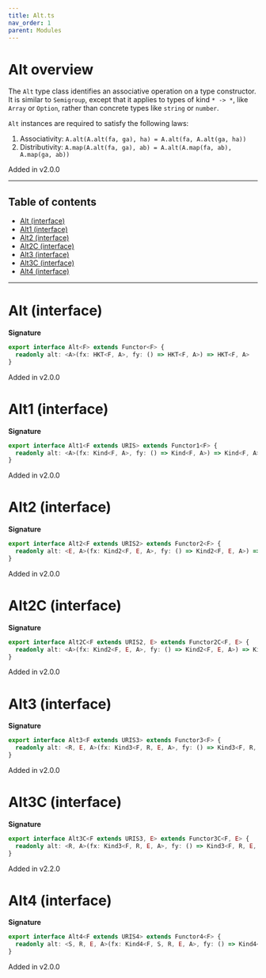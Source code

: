 ```yaml
---
title: Alt.ts
nav_order: 1
parent: Modules
---
```


# Alt overview

The `Alt` type class identifies an associative operation on a type constructor. It is similar to `Semigroup`, except
that it applies to types of kind `* -> *`, like `Array` or `Option`, rather than concrete types like `string` or
`number`.

`Alt` instances are required to satisfy the following laws:

1. Associativity: `A.alt(A.alt(fa, ga), ha) = A.alt(fa, A.alt(ga, ha))`
2. Distributivity: `A.map(A.alt(fa, ga), ab) = A.alt(A.map(fa, ab), A.map(ga, ab))`

Added in v2.0.0

---

<h2 class="text-delta">Table of contents</h2>

- [Alt (interface)](#alt-interface)
- [Alt1 (interface)](#alt1-interface)
- [Alt2 (interface)](#alt2-interface)
- [Alt2C (interface)](#alt2c-interface)
- [Alt3 (interface)](#alt3-interface)
- [Alt3C (interface)](#alt3c-interface)
- [Alt4 (interface)](#alt4-interface)

---

# Alt (interface)

**Signature**

```ts
export interface Alt<F> extends Functor<F> {
  readonly alt: <A>(fx: HKT<F, A>, fy: () => HKT<F, A>) => HKT<F, A>
}
```

Added in v2.0.0

# Alt1 (interface)

**Signature**

```ts
export interface Alt1<F extends URIS> extends Functor1<F> {
  readonly alt: <A>(fx: Kind<F, A>, fy: () => Kind<F, A>) => Kind<F, A>
}
```

Added in v2.0.0

# Alt2 (interface)

**Signature**

```ts
export interface Alt2<F extends URIS2> extends Functor2<F> {
  readonly alt: <E, A>(fx: Kind2<F, E, A>, fy: () => Kind2<F, E, A>) => Kind2<F, E, A>
}
```

Added in v2.0.0

# Alt2C (interface)

**Signature**

```ts
export interface Alt2C<F extends URIS2, E> extends Functor2C<F, E> {
  readonly alt: <A>(fx: Kind2<F, E, A>, fy: () => Kind2<F, E, A>) => Kind2<F, E, A>
}
```

Added in v2.0.0

# Alt3 (interface)

**Signature**

```ts
export interface Alt3<F extends URIS3> extends Functor3<F> {
  readonly alt: <R, E, A>(fx: Kind3<F, R, E, A>, fy: () => Kind3<F, R, E, A>) => Kind3<F, R, E, A>
}
```

Added in v2.0.0

# Alt3C (interface)

**Signature**

```ts
export interface Alt3C<F extends URIS3, E> extends Functor3C<F, E> {
  readonly alt: <R, A>(fx: Kind3<F, R, E, A>, fy: () => Kind3<F, R, E, A>) => Kind3<F, R, E, A>
}
```

Added in v2.2.0

# Alt4 (interface)

**Signature**

```ts
export interface Alt4<F extends URIS4> extends Functor4<F> {
  readonly alt: <S, R, E, A>(fx: Kind4<F, S, R, E, A>, fy: () => Kind4<F, S, R, E, A>) => Kind4<F, S, R, E, A>
}
```

Added in v2.0.0
